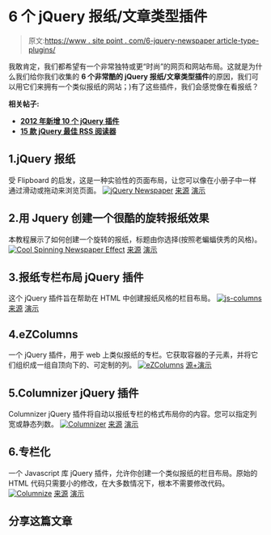 # 6 个 jQuery 报纸/文章类型插件

> 原文:[https://www . site point . com/6-jquery-newspaper article-type-plugins/](https://www.sitepoint.com/6-jquery-newspaperarticle-type-plugins/)

我敢肯定，我们都希望有一个非常独特或更“时尚”的网页和网站布局。这就是为什么我们给你我们收集的 **6 个非常酷的 jQuery 报纸/文章类型插件**的原因，我们可以用它们来拥有一个类似报纸的网站；)有了这些插件，我们会感觉像在看报纸？

**相关帖子:**

*   [**2012 年新增 10 个 jQuery 插件**](http://www.jquery4u.com/plugins/10-jquery-plugins-2012/)
*   [**15 款 jQuery 最佳 RSS 阅读器**](http://www.jquery4u.com/plugins/jquery-rss-feed-readers/)

## 1.jQuery 报纸

受 Flipboard 的启发，这是一种实验性的页面布局，让您可以像在小册子中一样通过滑动或拖动来浏览页面。
[![jQuery Newspaper](../Images/4343929d23d3e40fdb1cced653894aa3.png)](http://tympanus.net/codrops/2012/05/07/experimental-page-layout-inspired-by-flipboard/) 
[来源](http://tympanus.net/codrops/2012/05/07/experimental-page-layout-inspired-by-flipboard/) [演示](http://tympanus.net/Development/FlipboardPageLayout/?page=1)

## 2.用 Jquery 创建一个很酷的旋转报纸效果

本教程展示了如何创建一个旋转的报纸，标题由你选择(按照老蝙蝠侠秀的风格)。
[![Cool Spinning Newspaper Effect](../Images/408ef8758241092047c6f08983db1653.png)](http://www.designandblog.com/2011/09/create-cool-spinning-newspaper-effect.html) 
[来源](http://www.designandblog.com/2011/09/create-cool-spinning-newspaper-effect.html) [演示](http://demo.tutorialzine.com/2011/07/spinning-newspaper-effect-css3/)

## 3.报纸专栏布局 jQuery 插件

这个 jQuery 插件旨在帮助在 HTML 中创建报纸风格的栏目布局。
[![js-columns](../Images/b81919507693a397113c5917ab13c5e2.png)](http://code.google.com/p/js-columns/) 
[来源](http://code.google.com/p/js-columns/) [演示](http://kenneth.kufluk.com/google/js-columns/)

## 4.eZColumns

一个 jQuery 插件，用于 web 上类似报纸的专栏。它获取容器的子元素，并将它们组织成一组自顶向下的、可定制的列。
[![eZColumns](../Images/c418673d03aabce23209eb45d46634ae.png)](http://www.andresvidal.com/labs/ezcolumns.html) 
[源+演示](http://www.andresvidal.com/labs/ezcolumns.html)

## 5.Columnizer jQuery 插件

Columnizer jQuery 插件将自动以报纸专栏的格式布局你的内容。您可以指定列宽或静态列数。
[![Columnizer](../Images/0af6e297be7cf11582df5f12a5a5eca3.png)](http://welcome.totheinter.net/columnizer-jquery-plugin/) 
[来源](http://welcome.totheinter.net/columnizer-jquery-plugin/) [演示](http://welcome.totheinter.net/autocolumn/sample1.html)

## 6.专栏化

一个 Javascript 库 jQuery 插件，允许你创建一个类似报纸的栏目布局。原始的 HTML 代码只需要小的修改，在大多数情况下，根本不需要修改代码。
[![Columnize](../Images/8d57642c17d206ece6f656f9bcabfd48.png)](http://archive.plugins.jquery.com/project/columnize) 
[来源](http://archive.plugins.jquery.com/project/columnize) [演示](http://www.systemantics.net/en/other/columnize)

## 分享这篇文章